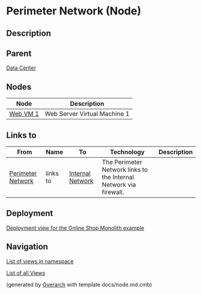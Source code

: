
# Perimeter Network (Node)
## Description


## Parent
[Data Center](../../../../software-development/architecture/example/monolith/data-center.md)
## Nodes
| Node | Description |
|---|---|
| [Web VM 1](../../../../software-development/architecture/example/monolith/web-vm1.md)| Web Server Virtual Machine 1 |
## Links to
| From | Name | To | Technology | Description |
|---|---|---|---|---|
| [Perimeter Network](../../../../software-development/architecture/example/monolith/perimeter-network.md) | links to | [Internal Network](../../../../software-development/architecture/example/monolith/internal-network.md) | The Perimeter Network links to the Internal Network via firewall. |


## Deployment
[Deployment view for the Online Shop Monolith example](../../../../software-development/architecture/example/monolith/deployment-view.md)


## Navigation
[List of views in namespace](./views-in-namespace.md)

[List of all Views](../../../../views.md)


(generated by [Overarch](https://github.com/soulspace-org/overarch) with template docs/node.md.cmb)
